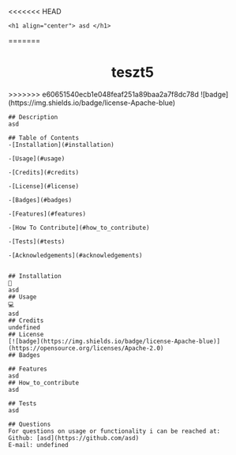 <<<<<<< HEAD

    <h1 align="center"> asd </h1> 
=======
 <h1 align="center"> teszt5 </h1> 
>>>>>>> e60651540ecb1e048feaf251a89baa2a7f8dc78d
    ![badge](https://img.shields.io/badge/license-Apache-blue)

    ## Description
    asd

    ## Table of Contents
    -[Installation](#installation)

    -[Usage](#usage)

    -[Credits](#credits)

    -[License](#license)

    -[Badges](#badges)

    -[Features](#features)

    -[How To Contribute](#how_to_contribute)

    -[Tests](#tests)

    -[Acknowledgements](#acknowledgements)


    ## Installation
    💾
    asd
    ## Usage
    💻
    asd
    ## Credits
    undefined
    ## License
    [![badge](https://img.shields.io/badge/license-Apache-blue)](https://opensource.org/licenses/Apache-2.0)
    ## Badges

    ## Features
    asd
    ## How_to_contribute
    asd

    ## Tests
    asd

    ## Questions
    For questions on usage or functionality i can be reached at:
    Github: [asd](https://github.com/asd)
    E-mail: undefined
    
